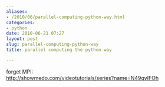 ```yaml
---
aliases:
- /2010/06/parallel-computing-python-way.html
categories:
- python
date: 2010-06-21 07:27
layout: post
slug: parallel-computing-python-way
title: parallel computing the python way

---
```


<p>
 forget MPI:
 <br/>
 <a href="http://showmedo.com/videotutorials/series?name=N49qyIFOh">
  http://showmedo.com/videotutorials/series?name=N49qyIFOh
 </a>
</p>
